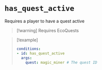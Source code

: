 # `has_quest_active`

Requires a player to have a quest active

> [!warning] Requires EcoQuests

> [!example]
> ```yaml
> conditions:
> - id: has_quest_active
>   args:
>     quest: magic_miner # The quest ID
> ```
